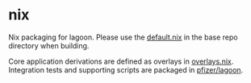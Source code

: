 # nix

Nix packaging for lagoon. Please use the [default.nix](../default.nix) in the base repo directory when building.

Core application derivations are defined as overlays in [overlays.nix](overlays.nix). Integration tests and supporting scripts are packaged in [pfizer/lagoon](./pfizer/lagoon).
